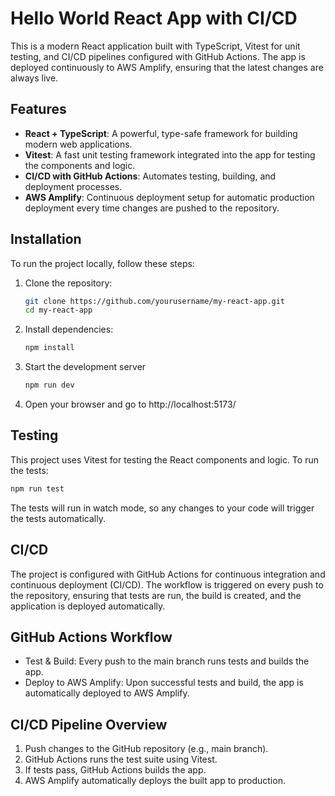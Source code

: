 # Hello World React App with CI/CD

This is a modern React application built with TypeScript, Vitest for unit testing, and CI/CD pipelines configured with GitHub Actions. The app is deployed continuously to AWS Amplify, ensuring that the latest changes are always live.

## Features

- **React + TypeScript**: A powerful, type-safe framework for building modern web applications.
- **Vitest**: A fast unit testing framework integrated into the app for testing the components and logic.
- **CI/CD with GitHub Actions**: Automates testing, building, and deployment processes.
- **AWS Amplify**: Continuous deployment setup for automatic production deployment every time changes are pushed to the repository.

## Installation

To run the project locally, follow these steps:

1. Clone the repository:

   ```bash
   git clone https://github.com/yourusername/my-react-app.git
   cd my-react-app
   ```

2. Install dependencies:

   ```bash
   npm install
   ```

3. Start the development server

   ```bash
   npm run dev
   ```

4. Open your browser and go to http://localhost:5173/

## Testing

This project uses Vitest for testing the React components and logic. To run the tests:

```bash
npm run test
```

The tests will run in watch mode, so any changes to your code will trigger the tests automatically.

## CI/CD

The project is configured with GitHub Actions for continuous integration and continuous deployment (CI/CD). The workflow is triggered on every push to the repository, ensuring that tests are run, the build is created, and the application is deployed automatically.

## GitHub Actions Workflow

- Test & Build: Every push to the main branch runs tests and builds the app.
- Deploy to AWS Amplify: Upon successful tests and build, the app is automatically deployed to AWS Amplify.

## CI/CD Pipeline Overview

1. Push changes to the GitHub repository (e.g., main branch).
2. GitHub Actions runs the test suite using Vitest.
3. If tests pass, GitHub Actions builds the app.
4. AWS Amplify automatically deploys the built app to production.
